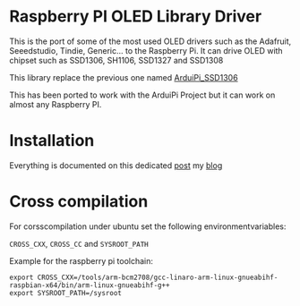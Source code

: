 Raspberry PI OLED Library Driver
================================

This is the port of some of the most used OLED drivers such as the Adafruit, Seeedstudio, Tindie, Generic... to
the Raspberry Pi. It can drive OLED with chipset such as SSD1306, SH1106, SSD1327 and SSD1308

This library replace the previous one named [ArduiPi_SSD1306][1]

This has been ported to work with the ArduiPi Project but it can work on almost any Raspberry PI.


Installation
============

Everything is documented on this dedicated [post][2] my [blog][3]


[1]: https://github.com/hallard/ArduiPi_SSD1306
[2]: http://hallard.me/adafruit-oled-display-driver-for-pi/
[3]: https://hallard.me

Cross compilation
=================

For corsscompilation under ubuntu set the following  environmentvariables:

``` CROSS_CXX ```, ``` CROSS_CC ``` and ```SYSROOT_PATH```

Example for the raspberry pi toolchain:
```
export CROSS_CXX=/tools/arm-bcm2708/gcc-linaro-arm-linux-gnueabihf-raspbian-x64/bin/arm-linux-gnueabihf-g++
export SYSROOT_PATH=/sysroot
```